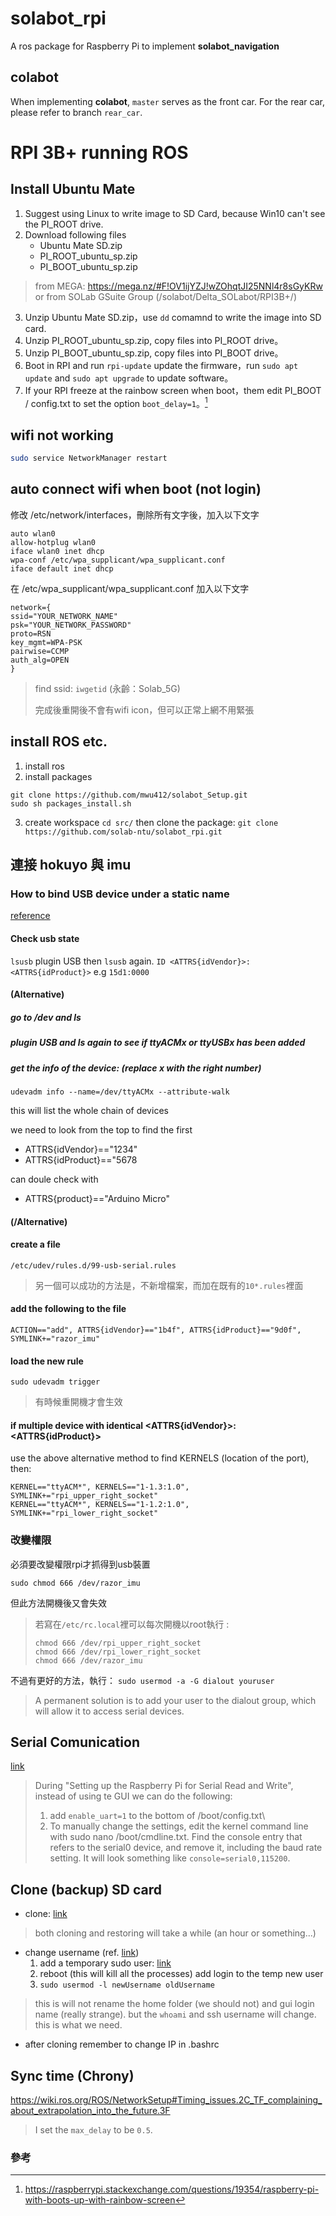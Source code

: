 # solabot_rpi
A ros package for Raspberry Pi to implement __solabot_navigation__

## colabot
When implementing __colabot__, `master` serves as the front car.
For the rear car, please refer to branch `rear_car`.

# RPI 3B+ running ROS

## Install Ubuntu Mate 

1. Suggest using Linux to write image to SD Card, because Win10 can't see the PI_ROOT drive.
2. Download following files
    - Ubuntu Mate SD.zip
    - PI_ROOT_ubuntu_sp.zip
    - PI_BOOT_ubuntu_sp.zip
> from MEGA: https://mega.nz/#F!OV1ijYZJ!wZOhqtJI25NNl4r8sGyKRw
> or from SOLab GSuite Group (/solabot/Delta_SOLabot/RPI3B+/)

3. Unzip Ubuntu Mate SD.zip，use ```dd``` comamnd to write the image into SD card.
4. Unzip PI_ROOT_ubuntu_sp.zip, copy files into PI_ROOT drive。
5. Unzip PI_BOOT_ubuntu_sp.zip, copy files into PI_BOOT drive。
6. Boot in RPI and run ```rpi-update``` update the firmware，run ```sudo apt update``` and ```sudo apt upgrade``` to update software。
7. If your RPI freeze at the rainbow screen when boot，them edit PI_BOOT / config.txt to set the option ```boot_delay=1```。[^config]

## wifi not working

```bash
sudo service NetworkManager restart
```

## auto connect wifi when boot (not login)

修改 /etc/network/interfaces，刪除所有文字後，加入以下文字

```
auto wlan0
allow-hotplug wlan0
iface wlan0 inet dhcp
wpa-conf /etc/wpa_supplicant/wpa_supplicant.conf
iface default inet dhcp
```

在 /etc/wpa_supplicant/wpa_supplicant.conf 加入以下文字

```
network={
ssid="YOUR_NETWORK_NAME"
psk="YOUR_NETWORK_PASSWORD"
proto=RSN
key_mgmt=WPA-PSK
pairwise=CCMP
auth_alg=OPEN
}
```
>find ssid: `iwgetid`
>(永齡：Solab_5G)
>
>完成後重開後不會有wifi icon，但可以正常上網不用緊張

## install ROS etc.
1. install ros
2. install packages
```
git clone https://github.com/mwu412/solabot_Setup.git
sudo sh packages_install.sh
```
3. create workspace
`cd src/` then clone the package:
`git clone https://github.com/solab-ntu/solabot_rpi.git`


## 連接 hokuyo 與 imu

### How to bind USB device under a static name

[reference](https://unix.stackexchange.com/questions/66901/how-to-bind-usb-device-under-a-static-name)

#### Check usb state
`lsusb`
plugin USB then `lsusb` again.
`ID <ATTRS{idVendor}>:<ATTRS{idProduct}>`
e.g `15d1:0000`

#### (Alternative)
#####  go to /dev and ls

##### plugin USB and ls again to see if ttyACMx or ttyUSBx has been added

##### get the info of the device: (replace x with the right number)

    udevadm info --name=/dev/ttyACMx --attribute-walk
    
this  will list the whole chain of devices 

we need to look from the top to find the first  
- ATTRS{idVendor}=="1234"
- ATTRS{idProduct}=="5678

can doule check with 
- ATTRS{product}=="Arduino Micro"

#### (/Alternative)

#### create a file 
    /etc/udev/rules.d/99-usb-serial.rules
>另一個可以成功的方法是，不新增檔案，而加在既有的`10*.rules`裡面
#### add the following to the file
    ACTION=="add", ATTRS{idVendor}=="1b4f", ATTRS{idProduct}=="9d0f", SYMLINK+="razor_imu"
    
#### load the new rule
    sudo udevadm trigger    
>有時候重開機才會生效
#### if multiple device with identical <ATTRS{idVendor}>:<ATTRS{idProduct}>
use the above alternative method to find KERNELS (location of the port), then:
```
KERNEL=="ttyACM*", KERNELS=="1-1.3:1.0", SYMLINK+="rpi_upper_right_socket"
KERNEL=="ttyACM*", KERNELS=="1-1.2:1.0", SYMLINK+="rpi_lower_right_socket"
```

### 改變權限
必須要改變權限rpi才抓得到usb裝置
```
sudo chmod 666 /dev/razor_imu
```
但此方法開機後又會失效

>若寫在`/etc/rc.local`裡可以每次開機以root執行 :
>```
>chmod 666 /dev/rpi_upper_right_socket
>chmod 666 /dev/rpi_lower_right_socket
>chmod 666 /dev/razor_imu
>```

不過有更好的方法，執行：
`sudo usermod -a -G dialout youruser`
>A permanent solution is to add your user to the dialout group, which will allow it to access serial devices.

## Serial Comunication
[link](https://pimylifeup.com/raspberry-pi-serial/?fbclid=IwAR3xkM_K-2MtXyhJVgPOMHSpy-PB4fkMvN2YDyHcvoCtiX87ZcAHzEiq5kQ)
> During "Setting up the Raspberry Pi for Serial Read and Write", instead of using te GUI we can do the following:
> 1. add `enable_uart=1` to the bottom of /boot/config.txt\
> 2. To manually change the settings, edit the kernel command line with  sudo nano /boot/cmdline.txt. Find the console entry that refers to the serial0 device, and remove it, including the baud rate setting. It will look something like  `console=serial0,115200`.

## Clone (backup) SD card
* clone: [link](https://beebom.com/how-clone-raspberry-pi-sd-card-windows-linux-macos/)
> both cloning and restoring will take a while (an hour or something...)

* change username (ref. [link](https://askubuntu.com/questions/34074/how-do-i-change-my-username))
    1. add a temporary sudo user: [link](https://www.digitalocean.com/community/tutorials/how-to-create-a-sudo-user-on-ubuntu-quickstart)
    2. reboot (this will kill all the processes) add login to the temp new user
    3. `sudo usermod -l newUsername oldUsername`
> this is will not rename the home folder (we should not) and gui login name (really strange). but the `whoami` and ssh username will change. this is what we need.
* after cloning remember to change IP in .bashrc

## Sync time (Chrony)
https://wiki.ros.org/ROS/NetworkSetup#Timing_issues.2C_TF_complaining_about_extrapolation_into_the_future.3F

>I set the `max_delay` to be `0.5`.

### 參考
[^config]:https://raspberrypi.stackexchange.com/questions/19354/raspberry-pi-with-boots-up-with-rainbow-screen
